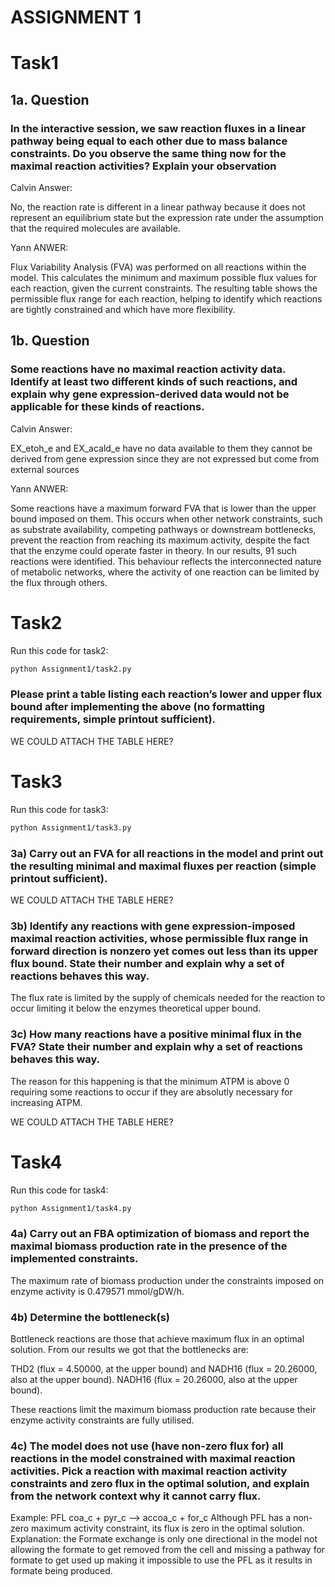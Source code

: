 # ASSIGNMENT 1
# Task1

## 1a. Question
### In the interactive session, we saw reaction fluxes in a linear pathway being equal to each other due to mass balance constraints. Do you observe the same thing now for the maximal reaction activities? Explain your observation


Calvin Answer: 

No, the reaction rate is different in a linear pathway because it does not represent an equilibrium state but the expression rate under the assumption that the required molecules are available.

Yann ANWER:

Flux Variability Analysis (FVA) was performed on all reactions within the model. This calculates the minimum and maximum possible flux values for each reaction, given the current constraints. The resulting table shows the permissible flux range for each reaction, helping to identify which reactions are tightly constrained and which have more flexibility.

## 1b. Question

### Some reactions have no maximal reaction activity data. Identify at least two different kinds of such reactions, and explain why gene expression-derived data would not be applicable for these kinds of reactions.

Calvin Answer: 

EX_etoh_e and EX_acald_e have no data available to them they cannot be derived from gene expression since they are not expressed but come from external sources

Yann ANWER: 

Some reactions have a maximum forward FVA that is lower than the upper bound imposed on them. This occurs when other network constraints, such as substrate availability, competing pathways or downstream bottlenecks, prevent the reaction from reaching its maximum activity, despite the fact that the enzyme could operate faster in theory. In our results, 91 such reactions were identified. This behaviour reflects the interconnected nature of metabolic networks, where the activity of one reaction can be limited by the flux through others.



# Task2

Run this code for task2:
```bash
python Assignment1/task2.py
```

### Please print a table listing each reaction’s lower and upper flux bound after implementing the above (no formatting requirements, simple printout sufficient).

WE COULD ATTACH THE TABLE HERE?

# Task3

Run this code for task3:
```bash
python Assignment1/task3.py
```

### 3a) Carry out an FVA for all reactions in the model and print out the resulting minimal and maximal fluxes per reaction (simple printout sufficient).

WE COULD ATTACH THE TABLE HERE?

### 3b) Identify any reactions with gene expression-imposed maximal reaction activities, whose permissible flux range in forward direction is nonzero yet comes out less than its upper flux bound. State their number and explain why a set of reactions behaves this way.
The flux rate is limited by the supply of chemicals needed for the reaction to occur limiting it below the enzymes theoretical upper bound.

### 3c) How many reactions have a positive minimal flux in the FVA? State their number and explain why a set of reactions behaves this way.
The reason for this happening is that the minimum ATPM is above 0 requiring some reactions to occur if they are absolutly necessary for increasing ATPM.

WE COULD ATTACH THE TABLE HERE?


# Task4

Run this code for task4:
```bash
python Assignment1/task4.py
```

### 4a) Carry out an FBA optimization of biomass and report the maximal biomass production rate in the presence of the implemented constraints.

The maximum rate of biomass production under the constraints imposed on enzyme activity is 0.479571 mmol/gDW/h.

### 4b) Determine the bottleneck(s)

Bottleneck reactions are those that achieve maximum flux in an optimal solution.
From our results we got that the bottlenecks are:

THD2 (flux = 4.50000, at the upper bound) and NADH16 (flux = 20.26000, also at the upper bound).
NADH16 (flux = 20.26000, also at the upper bound).

These reactions limit the maximum biomass production rate because their enzyme activity constraints are fully utilised.

### 4c) The model does not use (have non-zero flux for) all reactions in the model constrained with maximal reaction activities. Pick a reaction with maximal reaction activity constraints and zero flux in the optimal solution, and explain from the network context why it cannot carry flux.


Example:
PFL coa_c + pyr_c --> accoa_c + for_c 
Although PFL has a non-zero maximum activity constraint, its flux is zero in the optimal solution.
Explanation:
the Formate exchange is only one directional in the model not allowing the formate to get removed from the cell and missing a pathway for formate to get used up making it impossible to use the PFL as it results in formate being produced.
